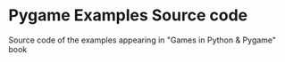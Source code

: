 # Pygame Examples Source code
Source code of the examples appearing in "Games in Python &amp; Pygame" book

